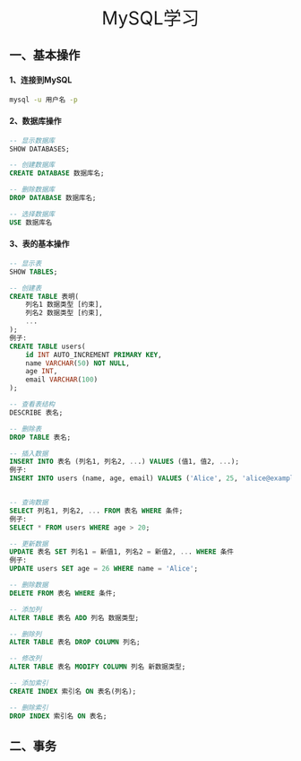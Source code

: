 <div style="text-align: center;"><font size="6">MySQL学习</font></div>

## 一、基本操作

#### 1、连接到MySQL

```bash
mysql -u 用户名 -p
```

#### 2、数据库操作

```sql
-- 显示数据库
SHOW DATABASES;

-- 创建数据库
CREATE DATABASE 数据库名;

-- 删除数据库
DROP DATABASE 数据库名;

-- 选择数据库
USE 数据库名
```

#### 3、表的基本操作

```sql
-- 显示表
SHOW TABLES;

-- 创建表
CREATE TABLE 表明(
    列名1 数据类型 [约束],
    列名2 数据类型 [约束],
    ...
);
例子:
CREATE TABLE users(
    id INT AUTO_INCREMENT PRIMARY KEY,
    name VARCHAR(50) NOT NULL,
    age INT,
    email VARCHAR(100)
);

-- 查看表结构
DESCRIBE 表名;

-- 删除表
DROP TABLE 表名;

-- 插入数据
INSERT INTO 表名 (列名1, 列名2, ...) VALUES (值1, 值2, ...);
例子:
INSERT INTO users (name, age, email) VALUES ('Alice', 25, 'alice@example.com');


-- 查询数据
SELECT 列名1, 列名2, ... FROM 表名 WHERE 条件;
例子:
SELECT * FROM users WHERE age > 20;

-- 更新数据
UPDATE 表名 SET 列名1 = 新值1, 列名2 = 新值2, ... WHERE 条件
例子:
UPDATE users SET age = 26 WHERE name = 'Alice';

-- 删除数据
DELETE FROM 表名 WHERE 条件;

-- 添加列
ALTER TABLE 表名 ADD 列名 数据类型;

-- 删除列
ALTER TABLE 表名 DROP COLUMN 列名;

-- 修改列
ALTER TABLE 表名 MODIFY COLUMN 列名 新数据类型;

-- 添加索引
CREATE INDEX 索引名 ON 表名(列名);

-- 删除索引
DROP INDEX 索引名 ON 表名;

```

## 二、事务

